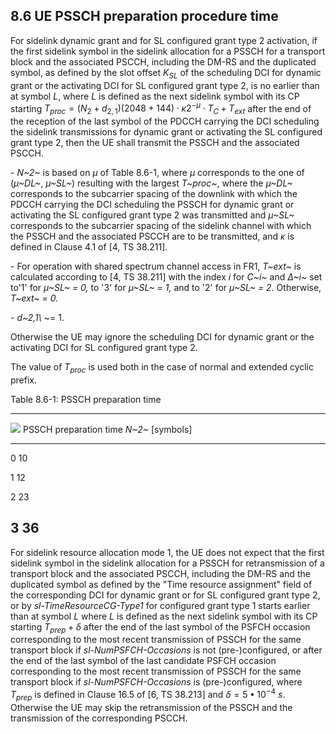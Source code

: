 ## 8.6 UE PSSCH preparation procedure time

For sidelink dynamic grant and for SL configured grant type 2
activation, if the first sidelink symbol in the sidelink allocation for
a PSSCH for a transport block and the associated PSCCH, including the
DM-RS and the duplicated symbol, as defined by the slot offset $K_{SL}$
of the scheduling DCI for dynamic grant or the activating DCI for SL
configured grant type 2, is no earlier than at symbol *L*, where *L* is
defined as the next sidelink symbol with its CP starting
$T_{proc} = (N_{2} + d_{2,1})(2048 + 144) \cdot \kappa 2^{- \mu} \cdot T_{C} + T_{ext}$
after the end of the reception of the last symbol of the PDCCH carrying
the DCI scheduling the sidelink transmissions for dynamic grant or
activating the SL configured grant type 2, then the UE shall transmit
the PSSCH and the associated PSCCH.

*- N~2~* is based on *µ* of Table 8.6-1, where *µ* corresponds to the
one of (*µ~DL~*, *µ~SL~*) resulting with the largest *T~proc~*, where
the *µ~DL~* corresponds to the subcarrier spacing of the downlink with
which the PDCCH carrying the DCI scheduling the PSSCH for dynamic grant
or activating the SL configured grant type 2 was transmitted and *µ~SL~*
corresponds to the subcarrier spacing of the sidelink channel with which
the PSSCH and the associated PSCCH are to be transmitted, and *κ* is
defined in Clause 4.1 of \[4, TS 38.211\].

\- For operation with shared spectrum channel access in FR1, *T~ext~* is
calculated according to \[4, TS 38.211\] with the index *i* for *C~i~*
and *Δ~i~* set to'1' for *µ~SL~ = 0,* to '3' for *µ~SL~ = 1,* and to '2'
for *µ~SL~ = 2.* Otherwise, *T~ext~ = 0.*

\- *d~2,1\ ~*= 1.

Otherwise the UE may ignore the scheduling DCI for dynamic grant or the
activating DCI for SL configured grant type 2.

The value of $T_{proc}$ is used both in the case of normal and extended
cyclic prefix.

Table 8.6-1: PSSCH preparation time

  -------------------------------------------------------------------------------------
  ![](media/image805.wmf)   PSSCH preparation time *N~2~* \[symbols\]
  ------------------------- -----------------------------------------------------------
  0                         10

  1                         12

  2                         23

  3                         36
  -------------------------------------------------------------------------------------

For sidelink resource allocation mode 1, the UE does not expect that the
first sidelink symbol in the sidelink allocation for a PSSCH for
retransmission of a transport block and the associated PSCCH, including
the DM-RS and the duplicated symbol as defined by the \"Time resource
assignment\" field of the corresponding DCI for dynamic grant or for SL
configured grant type 2, or by *sl-TimeResourceCG-Type1* for configured
grant type 1 starts earlier than at symbol $L$ where $L$ is defined as
the next sidelink symbol with its CP starting $T_{prep} + \delta$ after
the end of the last symbol of the PSFCH occasion corresponding to the
most recent transmission of PSSCH for the same transport block if
*sl-NumPSFCH-Occasions* is not (pre-)configured, or after the end of the
last symbol of the last candidate PSFCH occasion corresponding to the
most recent transmission of PSSCH for the same transport block if
*sl-NumPSFCH-Occasions* is (pre-)configured, where $T_{prep}$ is defined
in Clause 16.5 of \[6, TS 38.213\] and
$\delta = {5 \bullet 10}^{- 4}\ s$. Otherwise the UE may skip the
retransmission of the PSSCH and the transmission of the corresponding
PSCCH.